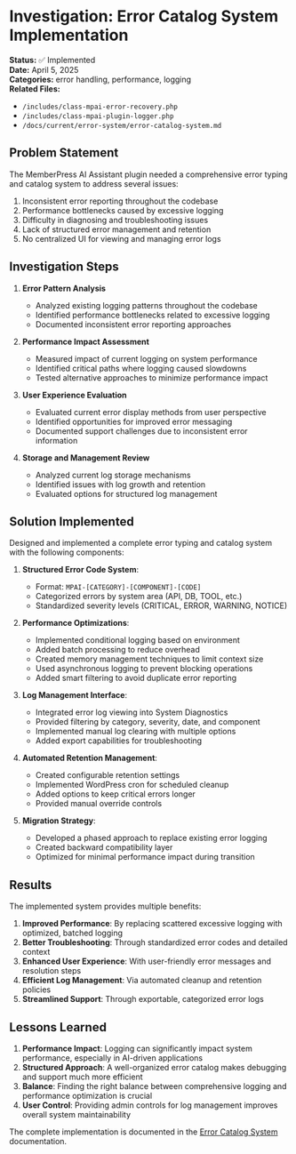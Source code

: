 # Investigation: Error Catalog System Implementation

**Status:** ✅ Implemented  
**Date:** April 5, 2025  
**Categories:** error handling, performance, logging  
**Related Files:** 
- `/includes/class-mpai-error-recovery.php`
- `/includes/class-mpai-plugin-logger.php`
- `/docs/current/error-system/error-catalog-system.md`

## Problem Statement

The MemberPress AI Assistant plugin needed a comprehensive error typing and catalog system to address several issues:

1. Inconsistent error reporting throughout the codebase
2. Performance bottlenecks caused by excessive logging
3. Difficulty in diagnosing and troubleshooting issues
4. Lack of structured error management and retention
5. No centralized UI for viewing and managing error logs

## Investigation Steps

1. **Error Pattern Analysis**
   - Analyzed existing logging patterns throughout the codebase
   - Identified performance bottlenecks related to excessive logging
   - Documented inconsistent error reporting approaches

2. **Performance Impact Assessment**
   - Measured impact of current logging on system performance
   - Identified critical paths where logging caused slowdowns
   - Tested alternative approaches to minimize performance impact

3. **User Experience Evaluation**
   - Evaluated current error display methods from user perspective
   - Identified opportunities for improved error messaging
   - Documented support challenges due to inconsistent error information

4. **Storage and Management Review**
   - Analyzed current log storage mechanisms
   - Identified issues with log growth and retention
   - Evaluated options for structured log management

## Solution Implemented

Designed and implemented a complete error typing and catalog system with the following components:

1. **Structured Error Code System**:
   - Format: `MPAI-[CATEGORY]-[COMPONENT]-[CODE]`
   - Categorized errors by system area (API, DB, TOOL, etc.)
   - Standardized severity levels (CRITICAL, ERROR, WARNING, NOTICE)

2. **Performance Optimizations**:
   - Implemented conditional logging based on environment
   - Added batch processing to reduce overhead
   - Created memory management techniques to limit context size
   - Used asynchronous logging to prevent blocking operations
   - Added smart filtering to avoid duplicate error reporting

3. **Log Management Interface**:
   - Integrated error log viewing into System Diagnostics
   - Provided filtering by category, severity, date, and component
   - Implemented manual log clearing with multiple options
   - Added export capabilities for troubleshooting

4. **Automated Retention Management**:
   - Created configurable retention settings
   - Implemented WordPress cron for scheduled cleanup
   - Added options to keep critical errors longer
   - Provided manual override controls

5. **Migration Strategy**:
   - Developed a phased approach to replace existing error logging
   - Created backward compatibility layer
   - Optimized for minimal performance impact during transition

## Results

The implemented system provides multiple benefits:

1. **Improved Performance**: By replacing scattered excessive logging with optimized, batched logging
2. **Better Troubleshooting**: Through standardized error codes and detailed context
3. **Enhanced User Experience**: With user-friendly error messages and resolution steps
4. **Efficient Log Management**: Via automated cleanup and retention policies
5. **Streamlined Support**: Through exportable, categorized error logs

## Lessons Learned

1. **Performance Impact**: Logging can significantly impact system performance, especially in AI-driven applications
2. **Structured Approach**: A well-organized error catalog makes debugging and support much more efficient
3. **Balance**: Finding the right balance between comprehensive logging and performance optimization is crucial
4. **User Control**: Providing admin controls for log management improves overall system maintainability

The complete implementation is documented in the [Error Catalog System](/docs/current/error-system/error-catalog-system.md) documentation.